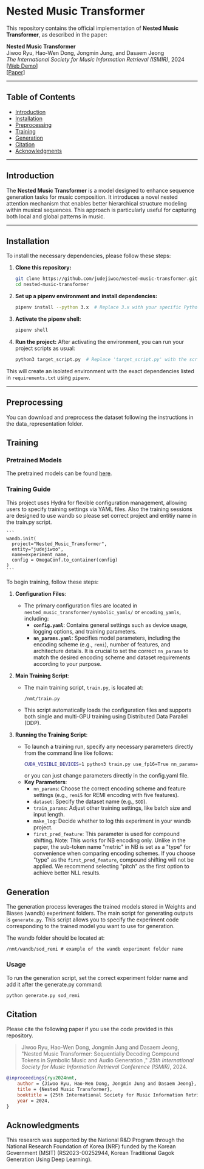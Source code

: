 # Nested Music Transformer

This repository contains the official implementation of **Nested Music Transformer**, as described in the paper:

**Nested Music Transformer**  
Jiwoo Ryu, Hao-Wen Dong, Jongmin Jung, and Dasaem Jeong  
_The International Society for Music Information Retrieval (ISMIR)_, 2024  
[[Web Demo](https://judejiwoo.github.io/nested-music-transformer-demo/)]  
[[Paper](https://arxiv.org/abs/2408.01180)]

---

## Table of Contents
- [Introduction](#introduction)
- [Installation](#installation)
- [Preprocessing](#preprocessing)
- [Training](#training)
- [Generation](#generation)
- [Citation](#citation)
- [Acknowledgments](#acknowledgments)

---

## Introduction

The **Nested Music Transformer** is a model designed to enhance sequence generation tasks for music composition. It introduces a novel nested attention mechanism that enables better hierarchical structure modeling within musical sequences. This approach is particularly useful for capturing both local and global patterns in music.

---

## Installation

To install the necessary dependencies, please follow these steps:

1. **Clone this repository:**
    ```bash
    git clone https://github.com/judejiwoo/nested-music-transformer.git
    cd nested-music-transformer
    ```

2. **Set up a pipenv environment and install dependencies:**
    ```bash
    pipenv install --python 3.x  # Replace 3.x with your specific Python version, e.g., 3.10
    ```

3. **Activate the pipenv shell:**
    ```bash
    pipenv shell
    ```

4. **Run the project:**
    After activating the environment, you can run your project scripts as usual:
    ```bash
    python3 target_script.py  # Replace 'target_script.py' with the script name that you want to run.
    ```

This will create an isolated environment with the exact dependencies listed in `requirements.txt` using `pipenv`.

---

## Preprocessing

You can download and preprocess the dataset following the instructions in the data_representation folder.

## Training

### Pretrained Models

The pretrained models can be found [here](https://).

### Training Guide

This project uses Hydra for flexible configuration management, allowing users to specify training settings via YAML files. 
Also the training sessions are designed to use wandb so please set correct project and entitiy name in the train.py script.

    ```
    wandb.init(
      project="Nested_Music_Transformer",
      entity="judejiwoo",
      name=experiment_name,
      config = OmegaConf.to_container(config)
    )
    ```

To begin training, follow these steps:

1. **Configuration Files**:
   - The primary configuration files are located in `nested_music_transformer/symbolic_yamls/` or `encoding_yamls`, including:
     - **`config.yaml`**: Contains general settings such as device usage, logging options, and training parameters.
     - **`nn_params.yaml`**: Specifies model parameters, including the encoding scheme (e.g., `remi`), number of features, and architecture details. It is crucial to set the correct `nn_params` to match the desired encoding scheme and dataset requirements according to your purpose.

2. **Main Training Script**:
   - The main training script, `train.py`, is located at:
     ```
     /nmt/train.py
     ```
   - This script automatically loads the configuration files and supports both single and multi-GPU training using Distributed Data Parallel (DDP).

3. **Running the Training Script**:
   - To launch a training run, specify any necessary parameters directly from the command line like follows:
     ```bash
     CUDA_VISIBLE_DEVICES=1 python3 train.py use_fp16=True nn_params=remi5 dataset=SOD train_params.batch_size=8 train_params.input_length=7168 nn_params.main_decoder.num_layer=10 nn_params.model_dropout=0.1 train_params.decay_step_rate=0.9 general.make_log=False
     ```
     or you can just change parameters directly in the config.yaml file.
   - **Key Parameters**:
     - `nn_params`: Choose the correct encoding scheme and feature settings (e.g., `remi5` for REMI encoding with five features).
     - `dataset`: Specify the dataset name (e.g., `SOD`).
     - `train_params`: Adjust other training settings, like batch size and input length.
     - `make_log`: Decide whether to log this experiment in your wandb project.
     - `first_pred_feature`: This parameter is used for compound shifting. Note: This works for NB encoding only. Unlike in the paper, the sub-token name "metric" in NB is set as a "type" for convenience when comparing encoding schemes. If you choose "type" as the `first_pred_feature`, compound shifting will not be applied. We recommend selecting "pitch" as the first option to achieve better NLL results.

## Generation

The generation process leverages the trained models stored in Weights and Biases (wandb) experiment folders. The main script for generating outputs is `generate.py`. This script allows you to specify the experiment code corresponding to the trained model you want to use for generation.

The wandb folder should be located at:
```
/nmt/wandb/sod_remi # example of the wandb experiment folder name
```

### Usage

To run the generation script, set the correct experiment folder name and add it after the generate.py command:

```bash
python generate.py sod_remi
```

## Citation

Please cite the following paper if you use the code provided in this repository.

 > Jiwoo Ryu, Hao-Wen Dong, Jongmin Jung and Dasaem Jeong, "Nested Music Transformer: Sequentially Decoding Compound Tokens in Symbolic Music and Audio Generation
," _25th International Society for Music Information Retrieval Conference (ISMIR)_, 2024.

```bibtex
@inproceedings{ryu2024nmt,
    author = {Jiwoo Ryu, Hao-Wen Dong, Jongmin Jung and Dasaem Jeong},
    title = {Nested Music Transformer},
    booktitle = {25th International Society for Music Information Retrieval Conference (ISMIR)},
    year = 2024,
}
```

## Acknowledgments
This research was supported by the National R&D Program through the National Research Foundation of Korea (NRF) funded by the Korean Government (MSIT) (RS2023-00252944, Korean Traditional Gagok Generation Using Deep Learning).
